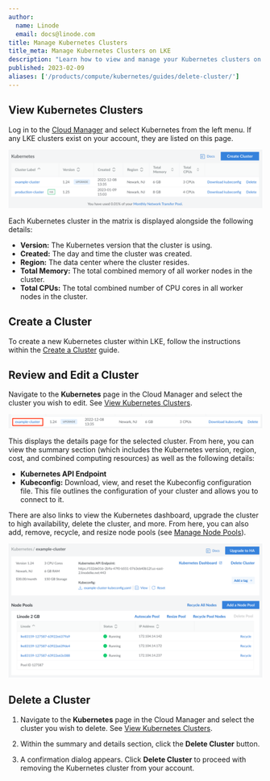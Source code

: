 ```yaml
---
author:
  name: Linode
  email: docs@linode.com
title: Manage Kubernetes Clusters
title_meta: Manage Kubernetes Clusters on LKE
description: "Learn how to view and manage your Kubernetes clusters on LKE."
published: 2023-02-09
aliases: ['/products/compute/kubernetes/guides/delete-cluster/']
---
```


## View Kubernetes Clusters

Log in to the [Cloud Manager](https://cloud.linode.com) and select Kubernetes from the left menu. If any LKE clusters exist on your account, they are listed on this page.

![Screenshot of the Kubernetes listing page in Cloud Manager](view-clusters.png)

Each Kubernetes cluster in the matrix is displayed alongside the following details:

- **Version:** The Kubernetes version that the cluster is using.
- **Created:** The day and time the cluster was created.
- **Region:** The data center where the cluster resides.
- **Total Memory:** The total combined memory of all worker nodes in the cluster.
- **Total CPUs:** The total combined number of CPU cores in all worker nodes in the cluster.

## Create a Cluster

To create a new Kubernetes cluster within LKE, follow the instructions within the [Create a Cluster](/docs/products/compute/kubernetes/guides/create-cluster/) guide.

## Review and Edit a Cluster

Navigate to the **Kubernetes** page in the Cloud Manager and select the cluster you wish to edit. See [View Kubernetes Clusters](#view-kubernetes-clusters).

![Screenshot of a Kubernetes cluster entry in the Cloud Manager](select-cluster.png)

This displays the details page for the selected cluster. From here, you can view the summary section (which includes the Kubernetes version, region, cost, and combined computing resources) as well as the following details:

- **Kubernetes API Endpoint**
- **Kubeconfig:** Download, view, and reset the Kubeconfig configuration file. This file outlines the configuration of your cluster and allows you to connect to it.

There are also links to view the Kubernetes dashboard, upgrade the cluster to high availability, delete the cluster, and more. From here, you can also add, remove, recycle, and resize node pools (see [Manage Node Pools](/docs/products/compute/kubernetes/guides/manage-node-pools/)).

![Screenshot of a Kubernetes cluster detail page in the Cloud Manager](view-cluster-details-page.png)

## Delete a Cluster

1. Navigate to the **Kubernetes** page in the Cloud Manager and select the cluster you wish to delete. See [View Kubernetes Clusters](#view-kubernetes-clusters).

1. Within the summary and details section, click the **Delete Cluster** button.

1. A confirmation dialog appears. Click **Delete Cluster** to proceed with removing the Kubernetes cluster from your account.